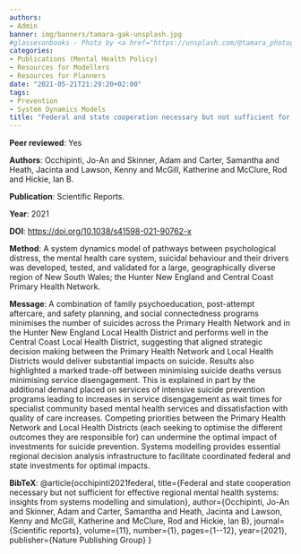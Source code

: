```yaml
---
authors:
- Admin
banner: img/banners/tamara-gak-unsplash.jpg
#glassesonbooks - Photo by <a href="https://unsplash.com/@tamara_photography?utm_source=unsplash&utm_medium=referral&utm_content=creditCopyText">Tamara Gak</a> on <a href="https://unsplash.com/s/photos/publication?utm_source=unsplash&utm_mediu
categories:
- Publications (Mental Health Policy)
- Resources for Modellers
- Resources for Planners
date: "2021-05-21T21:29:20+02:00"
tags:
- Prevention
- System Dynamics Models
title: "Federal and state cooperation necessary but not sufficient for effective regional mental health systems: insights from systems modelling and simulation"
---
```


**Peer reviewed**: Yes

**Authors**: Occhipinti, Jo-An and Skinner, Adam and Carter, Samantha and Heath, Jacinta and Lawson, Kenny and McGill, Katherine and McClure, Rod and Hickie, Ian B.

**Publication**: Scientific Reports.

**Year**: 2021 

**DOI**: https://doi.org/10.1038/s41598-021-90762-x

**Method**: A system dynamics model of pathways between psychological distress, the mental health care system, suicidal behaviour and their drivers was developed, tested, and validated for a large, geographically diverse region of New South Wales; the Hunter New England and Central Coast Primary Health Network.

**Message**: A combination of family psychoeducation, post-attempt aftercare, and safety planning, and social connectedness programs minimises the number of suicides across the Primary Health Network and in the Hunter New England Local Health District and performs well in the Central Coast Local Health District, suggesting that aligned strategic decision making between the Primary Health Network and Local Health Districts would deliver substantial impacts on suicide. Results also highlighted a marked trade-off between minimising suicide deaths versus minimising service disengagement. This is explained in part by the additional demand placed on services of intensive suicide prevention programs leading to increases in service disengagement as wait times for specialist community based mental health services and dissatisfaction with quality of care increases. Competing priorities between the Primary Health Network and Local Health Districts (each seeking to optimise the different outcomes they are responsible for) can undermine the optimal impact of investments for suicide prevention. Systems modelling provides essential regional decision analysis infrastructure to facilitate coordinated federal and state investments for optimal impacts.


**BibTeX**: @article{occhipinti2021federal,
  title={Federal and state cooperation necessary but not sufficient for effective regional mental health systems: insights from systems modelling and simulation},
  author={Occhipinti, Jo-An and Skinner, Adam and Carter, Samantha and Heath, Jacinta and Lawson, Kenny and McGill, Katherine and McClure, Rod and Hickie, Ian B},
  journal={Scientific reports},
  volume={11},
  number={1},
  pages={1--12},
  year={2021},
  publisher={Nature Publishing Group}
}